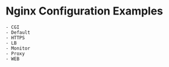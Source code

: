 # Nginx Configuration Examples
  
    - CGI
    - Default
    - HTTPS
    - LB
    - Monitor
    - Proxy
    - WEB
  
